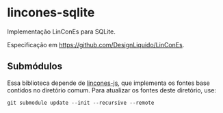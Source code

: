 # lincones-sqlite

Implementação LinConEs para SQLite.

Especificação em https://github.com/DesignLiquido/LinConEs.

## Submódulos

Essa biblioteca depende de [lincones-js](https://github.com/DesignLiquido/lincones-js), que implementa os fontes base contidos no diretório comum. Para atualizar os fontes deste diretório, use:

```
git submodule update --init --recursive --remote
```